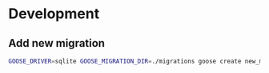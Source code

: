 # Development
## Add new migration

```sh 
GOOSE_DRIVER=sqlite GOOSE_MIGRATION_DIR=./migrations goose create new_migration_name sql
```
